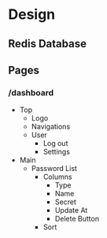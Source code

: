 # Design

## Redis Database



## Pages

### /dashboard

+ Top
  + Logo
  + Navigations
  + User
    + Log out
    + Settings
+ Main
  + Password List
    + Columns
      + Type
      + Name
      + Secret
      + Update At
      + Delete Button 
    + Sort